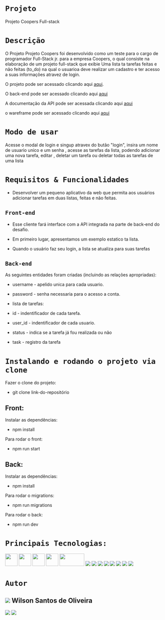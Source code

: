 

 # `Projeto`
Projeto Coopers Full-stack


# `Descrição`
O Projeto Projeto Coopers foi desenvolvido como um teste para o cargo de programador Full-Stack jr. para a empresa Coopers, o qual consiste na elaboração de um projeto full-stack que exibie Uma lista ta tarefas feitas e não feitas (to_do) na qual o usuarioa deve realizar um cadastro e ter acesso a suas informações atravez de login.


O projeto pode ser acessado clicando aqui [aqui](http://ec2-54-162-191-44.compute-1.amazonaws.com:3000/).

O back-end pode ser acessado clicando aqui  [aqui](http://ec2-54-162-191-44.compute-1.amazonaws.com:3003/)

A documentação da API pode ser acessada clicando aqui [aqui](https://documenter.getpostman.com/view/21555870/2s8YzP3kMK)

o wareframe pode ser acessado clicando aqui  [aqui](https://www.figma.com/file/OAMrciHo0uOf4H2cgg3MDm/Coopers---Site-para-teste-Front-End-%2F-Full-Stack?node-id=290%3A6333)




# `Modo de usar`

Acesse o modal de login e singup atravex do butão "login", insira um nome de usuario unico e um senha , acesse as tarefas da lista, podendo adicionar uma nova tarefa, editar , deletar um tarefa ou deletar todas as tarefas de uma lista 

# `Requisitos & Funcionalidades`

- Desenvolver um pequeno aplicativo da web que permita aos usuários adicionar tarefas em duas listas, feitas e não feitas.

## `Front-end`


- Esse cliente fará interface com a API integrada na parte de back-end do desafio.

- Em primeiro lugar, apresentamos um exemplo estatico ta lista.

- Quando o usuário faz seu login, a lista se atualiza para suas tarefas


## `Back-end`

As seguintes entidades foram criadas (incluindo as relações apropriadas):

 - username - apelido unica para cada usuario.

 - password - senha necessaria para o acesso a conta.

 - lista de tarefas:

 - id - indentificador de cada tarefa.

 - user_id - indentificador de cada usuario.

 - status - indica se a tarefa já fou realizada ou não

 - task - registro da tarefa


# `Instalando e rodando o projeto via clone`
Fazer o clone do projeto:
- git clone link-do-repositório

## Front:

Instalar as dependências:
- npm install


Para rodar o front:
- npm run start

## Back:

Instalar as dependências:
- npm install

Para rodar o migrations:
- npm run migrations

Para rodar o back:
- npm run dev




# `Principais Tecnologias:`
<div>
<img src='https://cdn-icons-png.flaticon.com/512/5968/5968292.png' height='40'> 
<img src='https://upload.wikimedia.org/wikipedia/commons/thumb/a/a7/React-icon.svg/2300px-React-icon.svg.png' height='40'>             <img src='https://cdn-icons-png.flaticon.com/512/1051/1051277.png' height='40'> 
<img src='https://cdn-icons-png.flaticon.com/512/732/732190.png' height='40'> 
<img src='https://upload.wikimedia.org/wikipedia/commons/thumb/d/d1/Axios_%28computer_library%29_logo.svg/1280px-Axios_%28computer_library%29_logo.svg.png' height='40' width='80'>
<img src="https://img.shields.io/badge/Visual_Studio_Code-0078D4?style=for-the-badge&logo=visual%20studio%20code&logoColor=white">
<img src="https://img.shields.io/badge/TypeScript-007ACC?style=for-the-badge&logo=typescript&logoColor=white">
<img src="https://img.shields.io/badge/Node.js-43853D?style=for-the-badge&logo=node.js&logoColor=white">
<img src="https://img.shields.io/badge/MySQL-00000F?style=for-the-badge&logo=mysql&logoColor=white">
<img src="https://img.shields.io/badge/Express.js-404D59?style=for-the-badge">
<img src="https://img.shields.io/badge/GIT-E44C30?style=for-the-badge&logo=git&logoColor=white">
<img src="https://img.shields.io/badge/GitHub-100000?style=for-the-badge&logo=github&logoColor=white">
<img src="https://img.shields.io/badge/Markdown-000000?style=for-the-badge&logo=markdown&logoColor=white">
</div>

# `Autor`

## [<img src='https://ca.slack-edge.com/TLAVDH7C2-U03D9VB02NB-b4b2af2cb962-48'>](https://github.com/wilsonsantos1992) Wilson Santos de Oliveira
<a href="https://www.linkedin.com/in/wilson-santos-de-oliveira-5b1919116/"><img src="https://img.shields.io/badge/LinkedIn-0077B5?style=for-the-badge&logo=linkedin&logoColor=white"></a> <a href="https://github.com/wilsonsantos1992"><img src="https://img.shields.io/badge/GitHub-100000?style=for-the-badge&logo=github&logoColor=white"></a>

    
    






